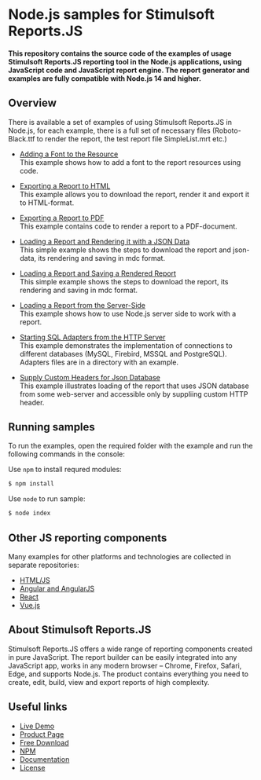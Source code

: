 # Node.js samples for Stimulsoft Reports.JS

#### This repository contains the source code of the examples of usage Stimulsoft Reports.JS reporting tool in the Node.js applications, using JavaScript code and JavaScript report engine. The report generator and examples are fully compatible with Node.js 14 and higher.

## Overview
There is available a set of examples of using Stimulsoft Reports.JS in Node.js, for each example, there is a full set of necessary files (Roboto-Black.ttf to render the report, the test report file SimpleList.mrt etc.)
  
  
* [Adding a Font to the Resource](https://github.com/stimulsoft/Samples-Reports.JS-for-Node.js/tree/master/Adding%20a%20Font%20to%20the%20Resource)  
This example shows how to add a font to the report resources using code.
  
  
* [Exporting a Report to HTML](https://github.com/stimulsoft/Samples-Reports.JS-for-Node.js/tree/master/Exporting%20a%20Report%20to%20HTML)  
This example allows you to download the report, render it and export it to HTML-format.
  
  
* [Exporting a Report to PDF](https://github.com/stimulsoft/Samples-Reports.JS-for-Node.js/tree/master/Exporting%20a%20Report%20to%20PDF)  
This example contains code to render a report to a PDF-document.
  
  
* [Loading a Report and Rendering it with a JSON Data](https://github.com/stimulsoft/Samples-Reports.JS-for-Node.js/tree/master/Loading%20a%20Report%20and%20Rendering%20it%20with%20a%20JSON%20Data)  
This simple example shows the steps to download the report and json-data, its rendering and saving in mdc format.
  
  
* [Loading a Report and Saving a Rendered Report](https://github.com/stimulsoft/Samples-Reports.JS-for-Node.js/tree/master/Loading%20a%20Report%20and%20Saving%20a%20Rendered%20Report)  
This simple example shows the steps to download the report, its rendering and saving in mdc format.
  
  
* [Loading a Report from the Server-Side](https://github.com/stimulsoft/Samples-Reports.JS-for-Node.js/tree/master/Loading%20a%20Report%20from%20the%20Server-Side)  
This example shows how to use Node.js server side to work with a report.
  
  
* [Starting SQL Adapters from the HTTP Server](https://github.com/stimulsoft/Samples-Reports.JS-for-Node.js/tree/master/Starting%20SQL%20adapters%20from%20the%20HTTP%20server)  
This example demonstrates the implementation of connections to different databases (MySQL, Firebird, MSSQL and PostgreSQL). Adapters files are in a directory with an example.
  
  
* [Supply Custom Headers for Json Database](https://github.com/stimulsoft/Samples-Reports.JS-for-Node.js/tree/master/Supply%20Custom%20Headers%20for%20Json%20Database)  
This example illustrates loading of the report that uses JSON database from some web-server and accessible only by suppliing custom HTTP header.

## Running samples
To run the examples, open the required folder with the example and run the following commands in the console:

Use `npm` to install requred modules:
```sh
$ npm install
```
  
Use `node` to run sample:
```sh
$ node index
```

## Other JS reporting components
Many examples for other platforms and technologies are collected in separate repositories:
* [HTML/JS](https://github.com/stimulsoft/Samples-Reports.JS-for-HTML)
* [Angular and AngularJS](https://github.com/stimulsoft/Samples-Reports.JS-for-Angular)
* [React](https://github.com/stimulsoft/Samples-Reports.JS-for-React)
* [Vue.js](https://github.com/stimulsoft/Samples-Reports.JS-for-Vue.js)

## About Stimulsoft Reports.JS
Stimulsoft Reports.JS offers a wide range of reporting components created in pure JavaScript. The report builder can be easily integrated into any JavaScript app, works in any modern browser – Chrome, Firefox, Safari, Edge, and supports Node.js. The product contains everything you need to create, edit, build, view and export reports of high complexity.

## Useful links
* [Live Demo](http://demo.stimulsoft.com/#Js)
* [Product Page](https://www.stimulsoft.com/en/products/reports-js)
* [Free Download](https://www.stimulsoft.com/en/downloads)
* [NPM](https://www.npmjs.com/package/stimulsoft-reports-js)
* [Documentation](https://www.stimulsoft.com/en/documentation/online/programming-manual/index.html?reports_js.htm)
* [License](LICENSE.md)
